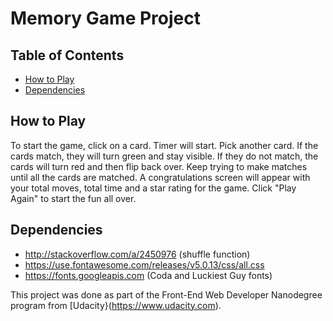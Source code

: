 # Memory Game Project

## Table of Contents

* [How to Play](#How-to-Play)
* [Dependencies](#Dependencies)

## How to Play

To start the game, click on a card. Timer will start. Pick another card. If the cards match, they will turn green and stay visible. If they do not match, the cards will turn red and then flip back over. Keep trying to make matches until all the cards are matched. A congratulations screen will appear with your total moves, total time and a star rating for the game. Click "Play Again" to start the fun all over.

## Dependencies

- http://stackoverflow.com/a/2450976 (shuffle function)
- https://use.fontawesome.com/releases/v5.0.13/css/all.css
- https://fonts.googleapis.com (Coda and Luckiest Guy fonts)

This project was done as part of the Front-End Web Developer Nanodegree program from [Udacity}(https://www.udacity.com).
